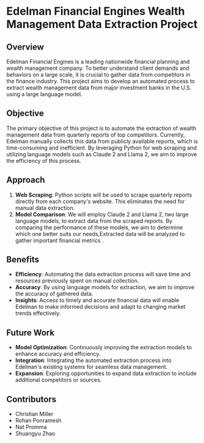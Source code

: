# Edelman Financial Engines Wealth Management Data Extraction Project

## Overview
Edelman Financial Engines is a leading nationwide financial planning and wealth management company. To better understand client demands and behaviors on a large scale, it is crucial to gather data from competitors in the finance industry. This project aims to develop an automated process to extract wealth management data from major investment banks in the U.S. using a large language model.

## Objective
The primary objective of this project is to automate the extraction of wealth management data from quarterly reports of top competitors. Currently, Edelman manually collects this data from publicly available reports, which is time-consuming and inefficient. By leveraging Python for web scraping and utilizing language models such as Claude 2 and Llama 2, we aim to improve the efficiency of this process.

## Approach
1. **Web Scraping**: Python scripts will be used to scrape quarterly reports directly from each company's website. This eliminates the need for manual data extraction.
2. **Model Comparison**: We will employ Claude 2 and Llama 2, two large language models, to extract data from the scraped reports. By comparing the performance of these models, we aim to determine which one better suits our needs,Extracted data will be analyzed to gather important financial metrics .
   
## Benefits
- **Efficiency**: Automating the data extraction process will save time and resources previously spent on manual collection.
- **Accuracy**: By using language models for extraction, we aim to improve the accuracy of gathered data.
- **Insights**: Access to timely and accurate financial data will enable Edelman to make informed decisions and adapt to changing market trends effectively.

## Future Work
- **Model Optimization**: Continuously improving the extraction models to enhance accuracy and efficiency.
- **Integration**: Integrating the automated extraction process into Edelman's existing systems for seamless data management.
- **Expansion**: Exploring opportunities to expand data extraction to include additional competitors or sources.

## Contributors
- Christian Miller
- Rohan Ponramesh
- Nat Promma
- Shuangyu Zhao


